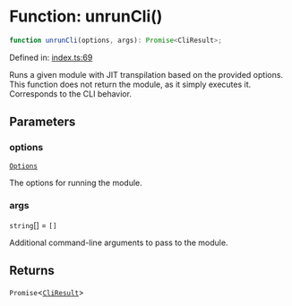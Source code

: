 # Function: unrunCli()

```ts
function unrunCli(options, args): Promise<CliResult>;
```

Defined in: [index.ts:69](https://github.com/Gugustinette/unrun/blob/820eb49cc19e3f61445feaad271174649b79ff69/src/index.ts#L69)

Runs a given module with JIT transpilation based on the provided options.
This function does not return the module, as it simply executes it.
Corresponds to the CLI behavior.

## Parameters

### options

[`Options`](Interface.Options.md)

The options for running the module.

### args

`string`[] = `[]`

Additional command-line arguments to pass to the module.

## Returns

`Promise`\<[`CliResult`](Interface.CliResult.md)\>
